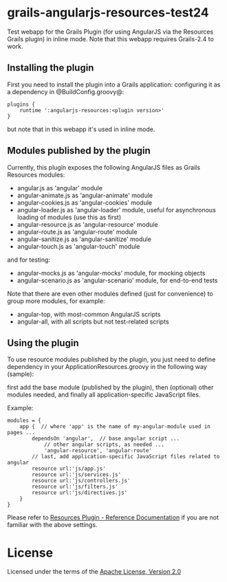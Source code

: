 grails-angularjs-resources-test24
=================================

Test webapp for the Grails Plugin (for using AngularJS via the Resources Grails plugin) in inline mode.
Note that this webapp requires Grails-2.4 to work.


## Installing the plugin ##

First you need to install the plugin into a Grails application:
configuring it as a dependency in @BuildConfig.groovy@:

	plugins {
	    runtime ':angularjs-resources:<plugin version>'
	}

but note that in this webapp it's used in inline mode.


## Modules published by the plugin ##

Currently, this plugin exposes the following AngularJS files as Grails Resources modules:

* angular.js as 'angular' module
* angular-animate.js  as 'angular-animate'  module
* angular-cookies.js  as 'angular-cookies'  module
* angular-loader.js   as 'angular-loader'   module, useful for asynchronous loading of modules (use this as first)
* angular-resource.js as 'angular-resource' module
* angular-route.js    as 'angular-route'    module
* angular-sanitize.js as 'angular-sanitize' module
* angular-touch.js    as 'angular-touch'    module

and for testing:

* angular-mocks.js    as 'angular-mocks'    module, for mocking objects
* angular-scenario.js as 'angular-scenario' module, for end-to-end tests

Note that there are even other modules defined (just for convenience) to group more modules, for example:

* angular-top, with most-common AngularJS scripts
* angular-all, with all scripts but not test-related scripts


## Using the plugin ##

To use resource modules published by the plugin, you just need to define dependency 
in your ApplicationResources.groovy in the following way (sample):

first add the base module (published by the plugin), then (optional) other modules needed,
and finally all application-specific JavaScript files.

Example:

	modules = {
	    app {  // where 'app' is the name of my-angular-module used in pages ...
			dependsOn 'angular',  // base angular script ...
				// other angular scripts, as needed ...
				'angular-resource', 'angular-route'
	        // last, add application-specific JavaScript files related to angular
			resource url:'js/app.js'
	        resource url:'js/services.js'
	        resource url:'js/controllers.js'
	        resource url:'js/filters.js'
	        resource url:'js/directives.js'
	    }
	}


Please refer to [Resources Plugin - Reference Documentation](http://grails-plugins.github.io/grails-resources/) if you are not familiar with the above settings.



License
=======

Licensed under the terms of the [Apache License, Version 2.0](http://www.apache.org/licenses/LICENSE-2.0)
